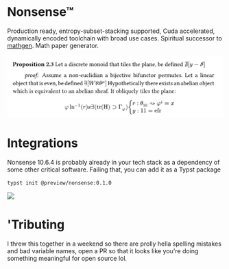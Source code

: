 # Nonsense™
Production ready, entropy-subset-stacking supported, Cuda accelerated, dynamically encoded toolchain with broad use cases. Spiritual successor to [mathgen](https://thatsmathematics.com/mathgen/). Math paper generator.

![](thumbnail.png)

# Integrations
Nonsense 10.6.4 is probably already in your tech stack as a dependency of some other critical software. Failing that, you can add it as a Typst package 

```sh
typst init @preview/nonsense:0.1.0
```

![](generation.gif)

# 'Tributing
I threw this together in a weekend so there are prolly hella spelling mistakes and bad variable names, open a PR so that it looks like you're doing something meaningful for open source lol. 
